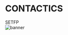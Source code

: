 # CONTACTICS
SETFP <br/>
![banner](https://user-images.githubusercontent.com/HugoAr10/CONTACTICS/master/Assets/Img/GH/Interfaz.PNG)
